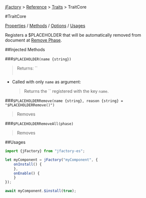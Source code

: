 [jFactory](index.md) > [Reference](ref-index.md) > [Traits](ref-index.md#traits-component-features) > TraitCore

#TraitCore

[Properties](#properties) / [Methods](#injected-methods) / [Options]() / [Usages]()

Registers a $PLACEHOLDER that will be automatically removed from document at [Remove Phase](TraitService-Phases.md#remove-phase).   

##Injected Methods

###`$PLACEHOLDER(name {string})`
>Returns: ``  
>
>```javascript
>```

* Called with only `name` as argument:

    >Returns the `` registered with the key `name`.

###`$PLACEHOLDERRemove(name {string}, reason {string} = "$PLACEHOLDERRemove()")`
>
>Removes 

###`$PLACEHOLDERRemoveAll(phase)`
>
>Removes 

##Usages

```javascript
import {jFactory} from "jfactory-es";

let myComponent = jFactory("myComponent", {
    onInstall() {
    },
    onEnable() {
    }
});

await myComponent.$install(true);
```